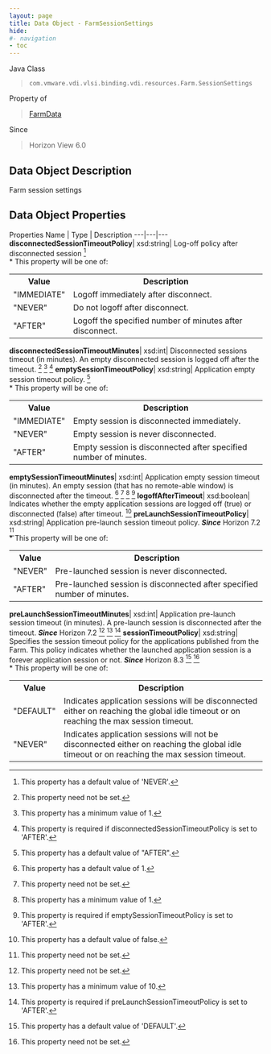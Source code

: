 ```yaml
---
layout: page
title: Data Object - FarmSessionSettings
hide:
#- navigation
- toc
---
```






Java Class
> `com.vmware.vdi.vlsi.binding.vdi.resources.Farm.SessionSettings`

Property of
> [FarmData](vdi.resources.Farm.FarmData.md#field_detail)

Since
> Horizon View 6.0


## Data Object Description

Farm session settings

## Data Object Properties
Properties
Name |  Type |  Description
---|---|---
**disconnectedSessionTimeoutPolicy**|  xsd:string|  Log-off policy after disconnected session [^121] <br>* This property will be one of:<br><table><tr><th>Value</th><th>Description</th></tr><tr><td>"IMMEDIATE"</td><td>Logoff immediately after disconnect.</td></tr><tr><td>"NEVER"</td><td>Do not logoff after disconnect.</td></tr><tr><td>"AFTER"</td><td>Logoff the specified number of minutes after disconnect.</td></tr></table>
**disconnectedSessionTimeoutMinutes**|  xsd:int|  Disconnected sessions timeout (in minutes). An empty disconnected session is logged off after the timeout. [^1] [^8] [^122]
**emptySessionTimeoutPolicy**|  xsd:string|  Application empty session timeout policy. [^184] <br>* This property will be one of:<br><table><tr><th>Value</th><th>Description</th></tr><tr><td>"IMMEDIATE"</td><td>Empty session is disconnected immediately.</td></tr><tr><td>"NEVER"</td><td>Empty session is never disconnected.</td></tr><tr><td>"AFTER"</td><td>Empty session is disconnected after specified number of minutes.</td></tr></table>
**emptySessionTimeoutMinutes**|  xsd:int|  Application empty session timeout (in minutes). An empty session (that has no remote-able window) is disconnected after the timeout. [^10] [^1] [^8] [^44]
**logoffAfterTimeout**|  xsd:boolean|  Indicates whether the empty application sessions are logged off (true) or disconnected (false) after timeout. [^5]
**preLaunchSessionTimeoutPolicy**|  xsd:string|  Application pre-launch session timeout policy.  **_Since_** Horizon 7.2 [^1] <br>* This property will be one of:<br><table><tr><th>Value</th><th>Description</th></tr><tr><td>"NEVER"</td><td>Pre-launched session is never disconnected.</td></tr><tr><td>"AFTER"</td><td>Pre-launched session is disconnected after specified number of minutes.</td></tr></table>
**preLaunchSessionTimeoutMinutes**|  xsd:int|  Application pre-launch session timeout (in minutes). A pre-launch session is disconnected after the timeout.  **_Since_** Horizon 7.2 [^1] [^123] [^47]
**sessionTimeoutPolicy**|  xsd:string|  Specifies the session timeout policy for the applications published from the Farm. This policy indicates whether the launched application session is a forever application session or not.  **_Since_** Horizon 8.3 [^48] [^1] <br>* This property will be one of:<br><table><tr><th>Value</th><th>Description</th></tr><tr><td>"DEFAULT"</td><td>Indicates application sessions will be disconnected either on reaching the global idle timeout or on reaching the max session timeout.</td></tr><tr><td>"NEVER"</td><td>Indicates application sessions will not be disconnected either on reaching the global idle timeout or on reaching the max session timeout.</td></tr></table>


 


[^1]: This property need not be set.
[^5]: This property has a default value of false.
[^8]: This property has a minimum value of 1.
[^10]: This property has a default value of 1.
[^44]: This property is required if emptySessionTimeoutPolicy is set to 'AFTER'.
[^47]: This property is required if preLaunchSessionTimeoutPolicy is set to 'AFTER'.
[^48]: This property has a default value of 'DEFAULT'.
[^121]: This property has a default value of 'NEVER'.
[^122]: This property is required if disconnectedSessionTimeoutPolicy is set to 'AFTER'.
[^123]: This property has a minimum value of 10.
[^184]: This property has a default value of "AFTER".